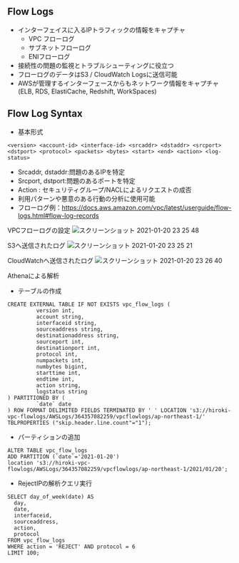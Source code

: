## Flow Logs
- インターフェイスに入るIPトラフィックの情報をキャプチャ
    - VPC フローログ
    - サブネットフローログ
    - ENIフローログ
- 接続性の問題の監視とトラブルシューティングに役立つ
- フローログのデータはS3 / CloudWatch Logsに送信可能
- AWSが管理するインターフェースからもネットワーク情報をキャプチャ(ELB, RDS, ElastiCache, Redshift, WorkSpaces) 

## Flow Log Syntax
- 基本形式

```
<version> <account-id> <interface-id> <srcaddr> <dstaddr> <srcport> <dstport> <protocol> <packets> <bytes> <start> <end> <action> <log- status>

```

- Srcaddr, dstaddr:問題のあるIPを特定
- Srcport, dstport:問題のあるポートを特定
- Action : セキュリティグループ/NACLによるリクエストの成否
- 利用パターンや悪意のある行動の分析に使用可能
- フローログ例：https://docs.aws.amazon.com/vpc/latest/userguide/flow-logs.html#flow-log-records

VPCフローログの設定
![スクリーンショット 2021-01-20 23 25 48](https://user-images.githubusercontent.com/54907440/105188135-eae3d380-5b76-11eb-8fc9-69c4f6d7dad5.png)

S3へ送信されたログ
![スクリーンショット 2021-01-20 23 25 21](https://user-images.githubusercontent.com/54907440/105188130-e91a1000-5b76-11eb-8090-ce5da1d90514.png)

CloudWatchへ送信されたログ
![スクリーンショット 2021-01-20 23 26 40](https://user-images.githubusercontent.com/54907440/105188192-f9ca8600-5b76-11eb-9efc-57786f287460.png)

Athenaによる解析

- テーブルの作成
```
CREATE EXTERNAL TABLE IF NOT EXISTS vpc_flow_logs (
         version int,
         account string,
         interfaceid string,
         sourceaddress string,
         destinationaddress string,
         sourceport int,
         destinationport int,
         protocol int,
         numpackets int,
         numbytes bigint,
         starttime int,
         endtime int,
         action string,
         logstatus string 
) PARTITIONED BY (
         `date` date 
) ROW FORMAT DELIMITED FIELDS TERMINATED BY ' ' LOCATION 's3://hiroki-vpc-flowlogs/AWSLogs/364357082259/vpcflowlogs/ap-northeast-1/' TBLPROPERTIES ("skip.header.line.count"="1");
```

- パーティションの追加
```
ALTER TABLE vpc_flow_logs
ADD PARTITION (`date`='2021-01-20')
location 's3://hiroki-vpc-flowlogs/AWSLogs/364357082259/vpcflowlogs/ap-northeast-1/2021/01/20';
```

- RejectIPの解析クエリ実行

```
SELECT day_of_week(date) AS
  day,
  date,
  interfaceid,
  sourceaddress,
  action,
  protocol
FROM vpc_flow_logs
WHERE action = 'REJECT' AND protocol = 6
LIMIT 100;
```